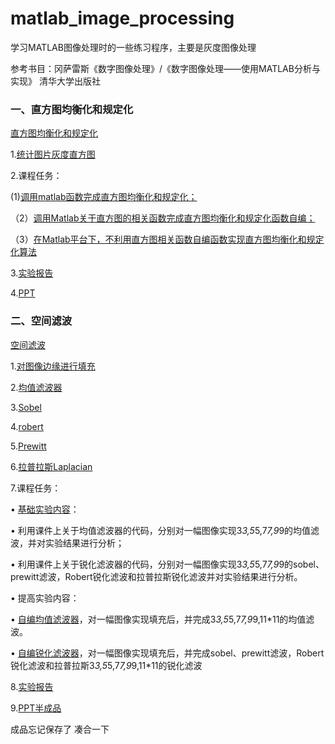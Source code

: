 # matlab_image_processing

学习MATLAB图像处理时的一些练习程序，主要是灰度图像处理

参考书目：冈萨雷斯《数字图像处理》/《数字图像处理——使用MATLAB分析与实现》 清华大学出版社

### 一、直方图均衡化和规定化

[直方图均衡化和规定化](https://github.com/EugeneMax6/matlab_image_processing/tree/main/histogram)

1.[统计图片灰度直方图](https://github.com/EugeneMax6/matlab_image_processing/blob/main/histogram/Hist.m)

2.课程任务：

(1)[调用matlab函数完成直方图均衡化和规定化；](https://github.com/EugeneMax6/matlab_image_processing/blob/main/histogram/untitled1.m)

（2）[调用Matlab关于直方图的相关函数完成直方图均衡化和规定化函数自编；](https://github.com/EugeneMax6/matlab_image_processing/blob/main/histogram/untitled2.m)

（3）[在Matlab平台下，不利用直方图相关函数自编函数实现直方图均衡化和规定化算法](https://github.com/EugeneMax6/matlab_image_processing/blob/main/histogram/untitled3.m)

3.[实验报告](https://github.com/EugeneMax6/matlab_image_processing/blob/main/histogram/%E5%AE%9E%E9%AA%8C%E6%8A%A5%E5%91%8A%E4%B8%80.pdf)

4.[PPT](https://github.com/EugeneMax6/matlab_image_processing/blob/main/histogram/PPT.pdf)

### 二、空间滤波

[空间滤波](https://github.com/EugeneMax6/matlab_image_processing/tree/main/spatial_filtering)

1.[对图像边缘进行填充](https://github.com/EugeneMax6/matlab_image_processing/blob/main/spatial_filtering/fill_border.m)

2.[均值滤波器](https://github.com/EugeneMax6/matlab_image_processing/blob/main/spatial_filtering/avg.m)

3.[Sobel](https://github.com/EugeneMax6/matlab_image_processing/blob/main/spatial_filtering/sobel.m)

4.[robert](https://github.com/EugeneMax6/matlab_image_processing/blob/main/spatial_filtering/robert.m)

5.[Prewitt](https://github.com/EugeneMax6/matlab_image_processing/blob/main/spatial_filtering/prewitt.m)

6.[拉普拉斯Laplacian](https://github.com/EugeneMax6/matlab_image_processing/blob/main/spatial_filtering/prewitt.m)

7.课程任务：

•    [基础实验内容](https://github.com/EugeneMax6/matlab_image_processing/blob/main/spatial_filtering/untitled.m)：

•    利用课件上关于均值滤波器的代码，分别对一幅图像实现3*3,5*5,7*7,9*9的均值滤波，并对实验结果进行分析；

•    利用课件上关于锐化滤波器的代码，分别对一幅图像实现3*3,5*5,7*7,9*9的sobel、prewitt滤波，Robert锐化滤波和拉普拉斯锐化滤波并对实验结果进行分析。

•    提高实验内容：

•    [自编均值滤波器](https://github.com/EugeneMax6/matlab_image_processing/blob/main/spatial_filtering/part1.m)，对一幅图像实现填充后，并完成3*3,5*5,7*7,9*9,11*11的均值滤波。

•    [自编锐化滤波器](https://github.com/EugeneMax6/matlab_image_processing/blob/main/spatial_filtering/part2.m)，对一幅图像实现填充后，并完成sobel、prewitt滤波，Robert锐化滤波和拉普拉斯3*3,5*5,7*7,9*9,11*11的锐化滤波

8.[实验报告](https://github.com/EugeneMax6/matlab_image_processing/blob/main/spatial_filtering/%E5%AE%9E%E9%AA%8C%E6%8A%A5%E5%91%8A%E4%BA%8C.pdf)

9.[PPT半成品](https://github.com/EugeneMax6/matlab_image_processing/blob/main/spatial_filtering/%E5%AE%9E%E9%AA%8C%E4%BA%8Cppt_%E5%8D%8A%E6%88%90%E5%93%81v2.pdf)

成品忘记保存了 凑合一下

